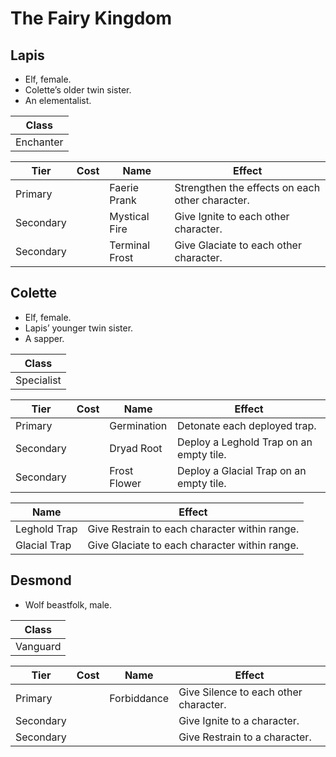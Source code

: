 # The Fairy Kingdom

## Lapis

  - Elf, female.
  - Colette’s older twin sister.
  - An elementalist.

| Class     |
| --------- |
| Enchanter |

| Tier      | Cost | Name           | Effect                                          |
| --------- | :--: | -------------- | ----------------------------------------------- |
| Primary   |      | Faerie Prank   | Strengthen the effects on each other character. |
| Secondary |      | Mystical Fire  | Give Ignite to each other character.            |
| Secondary |      | Terminal Frost | Give Glaciate to each other character.          |

## Colette

  - Elf, female.
  - Lapis’ younger twin sister.
  - A sapper.

| Class      |
| ---------- |
| Specialist |

| Tier      | Cost | Name         | Effect                                  |
| --------- | :--: | ------------ | --------------------------------------- |
| Primary   |      | Germination  | Detonate each deployed trap.            |
| Secondary |      | Dryad Root   | Deploy a Leghold Trap on an empty tile. |
| Secondary |      | Frost Flower | Deploy a Glacial Trap on an empty tile. |

| Name         | Effect                                        |
| ------------ | --------------------------------------------- |
| Leghold Trap | Give Restrain to each character within range. |
| Glacial Trap | Give Glaciate to each character within range. |

## Desmond

  - Wolf beastfolk, male.

| Class    |
| -------- |
| Vanguard |

| Tier      | Cost | Name        | Effect                                |
| --------- | :--: | ----------- | ------------------------------------- |
| Primary   |      | Forbiddance | Give Silence to each other character. |
| Secondary |      |             | Give Ignite to a character.           |
| Secondary |      |             | Give Restrain to a character.         |
